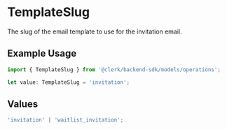 # TemplateSlug

The slug of the email template to use for the invitation email.

## Example Usage

```typescript
import { TemplateSlug } from '@clerk/backend-sdk/models/operations';

let value: TemplateSlug = 'invitation';
```

## Values

```typescript
'invitation' | 'waitlist_invitation';
```
